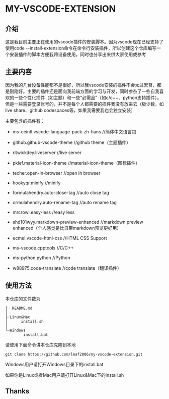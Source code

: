 # MY-VSCODE-EXTENSION

## 介绍

这是我目前主要正在使用的vscode插件的安装脚本。因为vscode现在已经支持了使用code --install-extension命令在命令行安装插件，所以创建这个仓库编写一个安装插件的脚本方便我跨设备使用。同时也分享出来供大家使用或参考

## 主要内容

因为我的几台设备性能都不是很好，所以我vscode安装的插件不会太过累赘，都是刚刚好。主要的插件还是面向我前端方面的学习与开发，同时参杂了一些自我喜欢的一些个性化插件（如主题）和一些“必需品”（如c/c++、python支持插件）。但是一些需要登录账号的，并不是每个人都需要的插件我没有放进去（极少数，如live share、github codespaces等，如果我需要我也会独立安装）

主要包含的插件有：

- ms-ceintl.vscode-language-pack-zh-hans //简体中文语言包

- github.github-vscode-theme //github theme（主题插件）

- ritwickdey.liveserver //live server

- pkief.material-icon-theme //material-icon-theme（图标插件）

- techer.open-in-browser //open in browser

- hookyqr.minify //minify

- formulahendry.auto-close-tag //auto close tag

- ormulahendry.auto-rename-tag //auto rename tag

- mrcrowl.easy-less //easy less

- shd101wyy.markdown-preview-enhanced //markdown preview enhanced（个人感觉是比自带markdown预览更好用）

- ecmel.vscode-html-css //HTML CSS Support

- ms-vscode.cpptools //C/C++

- ms-python.python //Python

- w88975.code-translate //code translate（翻译插件）

## 使用方法

本仓库的文件数为

```
│  README.md
│
├─Linux&Mac
│      install.sh
│
└─Windows
        install.bat
```

请使用下面命令讲本仓库克隆到本地

```
git clone https://github.com/leaf2006/my-vscode-extension.git
```

Windows用户请打开Windows目录下的install.bat

如果你是Linux或者Mac用户请打开Linux&Mac下的install.sh

## Thanks